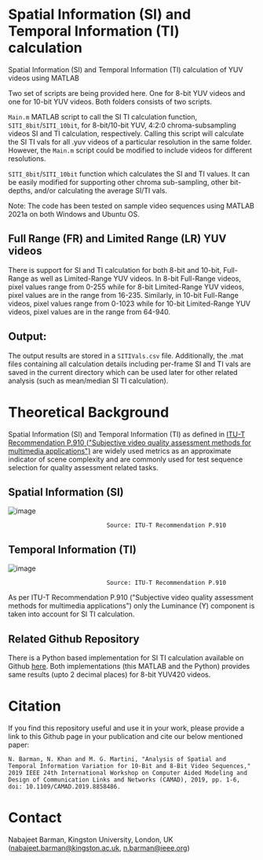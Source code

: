 # Spatial Information (SI) and Temporal Information (TI) calculation

Spatial Information (SI)  and Temporal Information (TI) calculation of YUV videos using MATLAB

Two set of scripts are being provided here. One for 8-bit YUV videos and one for 10-bit YUV videos. Both folders consists of two scripts.

`Main.m` MATLAB script to call the SI TI calculation function, `SITI_8bit`/`SITI_10bit`, for 8-bit/10-bit YUV, 4:2:0 chroma-subsampling videos SI and TI calculation, respectively. Calling this script will calculate the SI TI vals for all .yuv videos of a particular resolution in the same folder. However, the `Main.m` script could be modified to include videos for different resolutions. 

`SITI_8bit`/`SITI_10bit` function which calculates the SI and TI values. It can be easily modified for supporting other chroma sub-sampling, other bit-depths, and/or calculating the average SI/TI vals.

Note: The code has been tested on sample video sequences using MATLAB 2021a on both Windows and Ubuntu OS.

## Full Range (FR) and Limited Range (LR) YUV videos

There is support for SI and TI calculation for both 8-bit and 10-bit, Full-Range as well as Limited-Range YUV videos. In 8-bit Full-Range videos, pixel values range from 0-255 while for 8-bit Limited-Range YUV videos, pixel values are in the range from 16-235. Similarly, in 10-bit Full-Range videos, pixel values range from 0-1023 while for 10-bit Limited-Range YUV videos, pixel values are in the range from 64-940.

## Output: 

The output results are stored in a `SITIVals.csv` file. Additionally, the .mat files containing all calculation details including per-frame SI and TI vals are saved in the current directory which can be used later for other related analysis (such as mean/median SI TI calculation).

# Theoretical Background

Spatial Information (SI) and Temporal Information (TI) as defined in [ITU-T Recommendation P.910 ("Subjective video quality assessment methods for multimedia applications")](https://www.itu.int/rec/T-REC-P.910-200804-I/en) are widely used metrics as an approximate indicator of scene complexity and are commonly used for test sequence selection for quality assessment related tasks.

## Spatial Information (SI)

![image](https://user-images.githubusercontent.com/48479111/117988295-2fb49580-b333-11eb-8df3-5c4502fb1acb.png)
       
                                Source: ITU-T Recommendation P.910

## Temporal Information (TI)

![image](https://user-images.githubusercontent.com/48479111/117988986-d7ca5e80-b333-11eb-9d3f-772d46ee66a2.png)

                                Source: ITU-T Recommendation P.910

As per ITU-T Recommendation P.910 ("Subjective video quality assessment methods for multimedia applications") only the Luminance (Y) component is taken into account for SI TI calculation.

## Related Github Repository

There is a Python based implementation for SI TI calculation available on Github [here](https://github.com/slhck/siti). Both implementations (this MATLAB and the Python) provides same results (upto 2 decimal places) for 8-bit YUV420 videos.

# Citation

If you find this repository useful and use it in your work, please provide a link to this Github page in your publication and cite our below mentioned paper:

`N. Barman, N. Khan and M. G. Martini, "Analysis of Spatial and Temporal Information Variation for 10-Bit and 8-Bit Video Sequences," 2019 IEEE 24th International Workshop on Computer Aided Modeling and Design of Communication Links and Networks (CAMAD), 2019, pp. 1-6, doi: 10.1109/CAMAD.2019.8858486.`

# Contact

Nabajeet Barman, Kingston University, London, UK (nabajeet.barman@kingston.ac.uk, n.barman@ieee.org)
